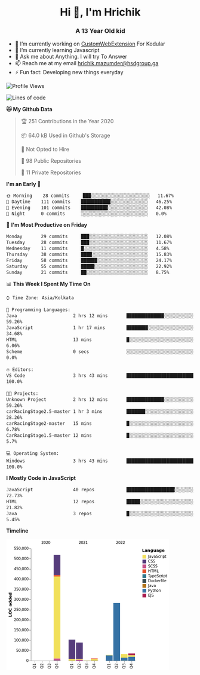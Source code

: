<h1 align="center">Hi 👋, I'm Hrichik</h1>
<h3 align="center">A 13 Year Old kid</h3>


- 🔭 I’m currently working on [CustomWebExtension](https://github.com/hrichiksite/CustomWebExtension) For Kodular
- 🌱 I’m currently learning Javascript
- 💬 Ask me about Anything. I will try To Answer
- 📫 Reach me at my email hrichik.mazumder@hsdgroup.ga
- ⚡ Fun fact: Developing new things everyday

<!--START_SECTION:waka-->
![Profile Views](http://img.shields.io/badge/Profile%20Views-0-blue)

![Lines of code](https://img.shields.io/badge/From%20Hello%20World%20I%27ve%20Written-4.5%20million%20lines%20of%20code-blue)

**🐱 My Github Data** 

> 🏆 251 Contributions in the Year 2020
 > 
> 📦 64.0 kB Used in Github's Storage 
 > 
> 🚫 Not Opted to Hire
 > 
> 📜 98 Public Repositories
 > 
> 🔑 11 Private Repositories 

**I'm an Early 🐤** 

```text
🌞 Morning    28 commits     ███░░░░░░░░░░░░░░░░░░░░░░   11.67% 
🌆 Daytime    111 commits    ███████████░░░░░░░░░░░░░░   46.25% 
🌃 Evening    101 commits    ██████████░░░░░░░░░░░░░░░   42.08% 
🌙 Night      0 commits      ░░░░░░░░░░░░░░░░░░░░░░░░░   0.0%

```
📅 **I'm Most Productive on Friday** 

```text
Monday       29 commits     ███░░░░░░░░░░░░░░░░░░░░░░   12.08% 
Tuesday      28 commits     ███░░░░░░░░░░░░░░░░░░░░░░   11.67% 
Wednesday    11 commits     █░░░░░░░░░░░░░░░░░░░░░░░░   4.58% 
Thursday     38 commits     ████░░░░░░░░░░░░░░░░░░░░░   15.83% 
Friday       58 commits     ██████░░░░░░░░░░░░░░░░░░░   24.17% 
Saturday     55 commits     █████░░░░░░░░░░░░░░░░░░░░   22.92% 
Sunday       21 commits     ██░░░░░░░░░░░░░░░░░░░░░░░   8.75%

```


📊 **This Week I Spent My Time On** 

```text
⌚︎ Time Zone: Asia/Kolkata

💬 Programming Languages: 
Java                     2 hrs 12 mins       ██████████████░░░░░░░░░░░   59.26% 
JavaScript               1 hr 17 mins        ████████░░░░░░░░░░░░░░░░░   34.68% 
HTML                     13 mins             █░░░░░░░░░░░░░░░░░░░░░░░░   6.06% 
Scheme                   0 secs              ░░░░░░░░░░░░░░░░░░░░░░░░░   0.0%

🔥 Editors: 
VS Code                  3 hrs 43 mins       █████████████████████████   100.0%

🐱‍💻 Projects: 
Unknown Project          2 hrs 12 mins       ██████████████░░░░░░░░░░░   59.26% 
carRacingStage2.5-master 1 hr 3 mins         ███████░░░░░░░░░░░░░░░░░░   28.26% 
carRacingStage2-master   15 mins             █░░░░░░░░░░░░░░░░░░░░░░░░   6.78% 
CarRacingStage1.5-master 12 mins             █░░░░░░░░░░░░░░░░░░░░░░░░   5.7%

💻 Operating System: 
Windows                  3 hrs 43 mins       █████████████████████████   100.0%

```

**I Mostly Code in JavaScript** 

```text
JavaScript               40 repos            ██████████████████░░░░░░░   72.73% 
HTML                     12 repos            █████░░░░░░░░░░░░░░░░░░░░   21.82% 
Java                     3 repos             █░░░░░░░░░░░░░░░░░░░░░░░░   5.45%

```


**Timeline**

![Chart not found](https://github.com/hrichiksite/hrichiksite/blob/master/charts/bar_graph.png) 


<!--END_SECTION:waka-->

